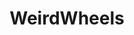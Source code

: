 ---
title: WeirdWheels
crosslinks:
- youtubefactsbot
- ATBGE
- UglyCarPictures
- thewholecar
- Shitty_Car_Mods
- youtubot
- hotwheels_irl
- battlewagon
- botpopularitybot
- AwesomeCarMods
- RetroFuturism
- delusionalcraigslist
- WeirdWings
- geotracker
- Battlecars
- funny
- Snowcats
- u_imguralbumbot
- livven
- cars
---